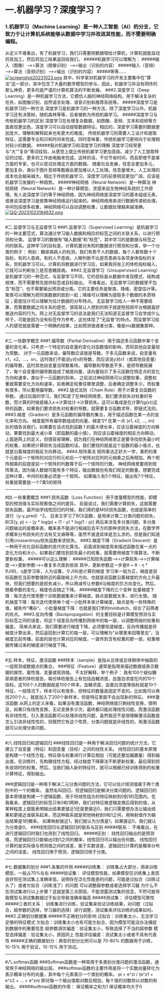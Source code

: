 # 一.机器学习？深度学习？
### 1.机器学习（Machine Learning）是一种人工智能（AI）的分支，它致力于让计算机系统能够从数据中学习并改进其性能，而不需要明确编程。
从定义不难看出，有了机器学习，我们只需要把数据喂给计算机，计算机就能自动将其加工，然后将加工结果返回给我们。
#####机器学习可以理解为：
#####输入（图像）——>>算法（图像识别）——>>输出（识别的内容）
#####输入（音频）——>>算法（音频识别）——>>输出（识别的内容）
#####等等......
[![screenshot20231023.png](https://i.postimg.cc/T3hdMmyj/screenshot20231023.png)](https://postimg.cc/9D55yDYz)
其中，科学家对机器学习的开发主要集中在“算法”这一部分，其中包含了大量的数学模型的参与，因此，机器学习并没有网传的那么神奇，更多的是严谨的计算机算法的不断发展。
###2.深度学习（Deep Learning）是一种机器学习方法，它模仿人脑的神经网络结构，用于解决复杂的任务，如图像识别、自然语言处理、语音识别和推荐系统等。
#####深度学习是机器学习的一种方法
深度学习是机器学习的一种方法，除了深度学习以外，机器学习还有决策树，随机森林等等，后者被称为传统机器学习。
#####深度学习与传统机器学习的区别
深度学习在处理复杂数据，如图像、音频、文本和视频等方面表现更出色，深度学习可以自动提取数据特征。相应的，深度学习需要的数据更加庞大，理解和解释起来也有更大的难度。
传统机器学习则需要人工设计和提取特征，这需要专业知识和时间来完成。同时意味着，传统机器学习更倾向于处理相对较小的数据。
#####我对机器学习和深度学习的理解
深度学习经常更与“大”“复杂”等词挂钩，从感觉上就比传统机器学习更加高级。减少了人工提取特征的过程，更多的工作由电脑来完成，这样的话，不仅节省时间，而且即使不是某方面的专家，也可以尝试处理这方面的数据。
随着社会发展，信息会更加多元，更加复杂，类似于图片音频等数据会更加难以人工处理。信息量增大，人工处理的成本也会越来越大。相比于传统机器学习，深度学习的前景明显更加广阔，应该是机器学习发展的一种趋势。
#####神经网络（Neural Network）是一种算法
神经网络（Neural Network）是一种计算模型，灵感来自生物神经系统的工作原理。有人说深度学习约等于神经网络，因为神经网络是深度学习的基本组成元素，或者说深度学习是依靠神经网络运行起来的。神经网络用来进行数据传递和处理，中间包括很多权重，神经网络可以自动调整权重，让数据处理越来越准确。
[![QQ-20231023184632.png](https://i.postimg.cc/nVsxV7p0/QQ-20231023184632.png)](https://postimg.cc/Sjp3DnXM)
_ _ _

#二.监督学习与无监督学习
###1.监督学习（Supervised Learning）是机器学习的一种主要范式，算法通过学习输入数据和相应的标签之间的关联关系，以进行预测和分类。
监督学习的数据有“输入数据”和“标签”，其中学习的是数据与标签之间的联系。这种学习的目标是，计算机要对未知的数据进行预测和分类，举一个分类的例子：
例如：糖尿病病人的检测，我们有若干人的数据，每个人都有数十个指标，有的人患病，有的人不患病，人眼判断不出是否患病与各项身体指标的关系，但机器学习可以。计算机将数据进行学习后，如果我将张三的体检指标输入，它就可以判断张三是否患糖尿病。
###2.无监督学习（Unsupervised Learning）是机器学习的一种范式，与监督学习不同，它的目标是从数据中发现模式、结构或规律，而不需要预先提供标签或目标输出。
不难看出，无监督学习的数据里不包含“标签”，也不需要输出预测或分类。它的主要任务是聚类、降维、密度估计等。
聚类可以理解为把同类数据的放到一起；降维可以理解为提取多个数据的本质特征；密度估计可以理解为估计数据的分布特点。
无监督学习给人一种不需要结果，而需要数据之间关系的感觉，很容易让人想到的例子就是短视频平台根据喜好推送内容的行为。网上对无监督学习的说法是我们无法知道无监督学习会学成什么样子，可能是因为没有标签作为参考，这也体现了“无监督”的特点。而监督学习给人的感觉就是需要一个明确的结果，比如预测值或者分类，像是iris数据集那种。
_ _ _

#三.一些数学概念
###1.偏导数（Partial Derivative）用于描述多元函数中某个变量的变化率。只考虑一个特定的自变量的变化对函数值的影响，而将其他自变量视为常数。
对于一元函数来说，偏导数应该就是导数。于多元函数来说，自变量有x1，x2，...，xn，这时我们不能说y对x的导数，而应该说y对x1（或其他自变量）的偏导数，这时其他自变量当常数看待。
偏导数和导数差不多，是把导数拓展了，每个自变量的偏导数组成了梯度向量，该向量指示了多元函数在特定点的变化方向和速率，类似于一元函数的斜率。
之前说过神经网络可以调整权重，调整权重就需要变化方向和速率，前者确定权重往哪里调整，后者确定调整多少。而权重有很多，所以要用偏导数。
###2.链式法则（Chain Rule）用于计算复合函数的导数。
通过后面的学习，我们知道了在神经网络里，我们要求损失对权重的导数，而计算的时候是输入x->计算估计->计算损失。这可以看成是在计算f(g(x))这样的函数，如果我们要求损失对权重的导数，就需要复合函数求导，即链式法则。
###3.梯度（Gradient）是多元函数的偏导数的集合，用于描述函数在某一点的变化率和方向。
梯度是所有偏导数组成的向量，梯度∇f 在某一点 (x1, x2, ..., xn) 处的值告诉我们，如果要在该点找到函数 f 的最大增长率，应该沿着梯度的方向移动，果要找到最大减小率（即函数的最小值），则应该沿着梯度的相反方向移动。
上面是网上的定义，但很容易理解，因为我们在神经网络里正是要寻找损失最小时的权重，如果把计算损失当成函数的话，我们要找的就是这个函数的最小值点，也就是沿着梯度的相反方向移动。
###4.矩阵乘法
矩阵乘法正好大一学，乘积的某个元是前一个矩阵的对应行的元和后一个矩阵对应列的元相乘之后再相加。两个矩阵相乘的前提是前一个矩阵的列数等于后一个矩阵的行数。
神经网络里要用到矩阵乘法，因为输入数据可能有多个特征，输出数据也有我们规定的数量，想要完成这种计算，中间的权重必须是一个矩阵。
如果输入有5个特征，输出有7个特征，权重就需要是一个7乘5的矩阵
_ _ _

#四.一些重要概念
###1.损失函数（Loss Function）用于度量模型的性能，即模型的预测值与实际观察值之间的差异。
前面说过，我们需要计算损失，这就需要损失函数。最开始学线性回归的时候，我们用的是MSE损失函数，也就是简单的进行（y-y_pred）^2。
后来又学习了BCE函数，是用来计算二分类问题的损失，BCE(y, p) = - [y * log(p) + (1 - y) * log(1 - p)]
再后来涉及多分类问题，多分类问题输出的是概率表，概率表不能进行相减后去平方的那种求损失方法，在数学界求概率分布损失的方法有交叉熵等等，虽然不直道具体是怎么求的，但是我们知道引用crossentropy损失函数来求损失。
###2.梯度下降（Gradient Descent）是一种用于优化目标函数的迭代优化算法。
前面讲到梯度用来描述函数在某一点的变化方向和大小，如果我们要找到损失最小的权重，就需要用梯度下降算法，不断更新权重。
#####可以这么理解：
#####已知损失函数——>>计算损失——>>计算梯度——>>更新参数——>>重复多次直到收敛
其中，更新参数这一步是θ = θ - η * ∇J(θ)，η是学习率，人为设置，∇J(θ)是计算的梯度
学习率一般为正，梯度是目标函数在当前参数值附近的最陡峭上升方向，也就是说函数沿着梯度的方向上升最快，但我们想要的是损失减小，所以用减号让参数θ沿梯度的负方向变化。然后，随着参数的变化，梯度也会随之下降。
#####梯度下降的三个变种
批量梯度下降：每次迭代使用整个训练数据集来计算梯度。缺点是数据太多，进行太慢。
随机梯度下降：每次迭代使用单个或一小批样本来计算梯度，缺点是有一些特殊的值，被称作“嘈杂“。
小批量梯度下降：也就是我们学的minibatch，综合了前两者的优点。
###3.反向传播（Backpropagation）的主要目标是计算模型预测与实际标签之间的误差，将这个误差反向传播到网络中的每一层，以调整网络的权重和偏差。
简单点来说，我们需要进行梯度下降，必须要知道梯度，反向传播就是将梯度计算出来，然后返回到计算它的每一层，可以理解为“从哪里来回哪里去”，当梯度忘前传播，前面的层也计算对应的梯度，一直传到含有权重的那一层，权重根据传播过来的梯度进行梯度下降。
_ _ _
#五.样本，特征，激活函数
###样本（sample）是指从总体或总体群体中抽取的一组观测或数据点的集合。
###特征（Feature）通常是指用来描述数据或表示数据的属性、属性值、变量或观测值。
不太好解释，举个例子：
我有100个疑似糖尿病患者的体检报告，每份体检报告上有包括血糖浓度，血蛋白浓度在内的10个指标。这100个人的数据就是100个样本，血糖浓度，血蛋白浓度等指标就是10个特征，一般情况下，样本可以有很多，但特征的数量是固定不变的。比如我可以再找200个人，就是加入了200个新样本，但是特征里面不会出现新的特征。
###激活函数
从网上的定义来看，如果没有激活函数，神经网络就只剩线性变换，很明显，如果只有线性变换，无论变换多少次，最终都只能处理线性问题。而激活函数有非线性性，引入激活函数可以处理非线性问题，虽然我还不是很理解激活函数是怎么引进非线性性的，但既然它有这个性质，分类问题就是非线性的，用激活函数就可以处理分类问题。

_ _ _
#六.线性回归和逻辑回归
###线性回归是一种用于解决回归问题的统计方法，它建立了自变量（特征）和因变量（目标）之间的线性关系。
线性回归的基本原理是构建一个线性方程，特征值与权重进行计算后相加（可能还要加偏置量）得到输出值，在训练时，先构建线性方程，经过梯度下降算法不断更新权重，最后得到损失收敛时的权重。然后，当我们输入新的特征时，就可以根据已经训练得到的权重计算特征，得到输出。

###逻辑回归是一种用于解决二元分类问题的方法，它可以估计观测值属于两个类别中的一个的概率。
虽然名叫回归，但逻辑回归是解决分类问题的。逻辑回归的基本原理是构建一个逻辑函数，用于将线性组合的特征映射到0到1的范围内。在我看来，逻辑回归的标签只有0和1两种，我们对特征做逻辑变换后得到的值，从某种程度上就能表明输出结果更接近1还是更接近0，我们只需要想办法让输出结果和更接近谁联系起来，而这种联系就是把他映射到0和1之间，用映射值作为输出结果是1的概率。
如果映射接近1，我们就认为分类是1，如果接近0，我们就认为分类是0。
###线性回归与逻辑回归的联系与区别
#####联系：
不难看出，在进行逻辑回归时我们也用到了线性回归。
#####区别：
线性回归输出的是预测值，而逻辑回归只能输出0到1之间的概率，线性回归可以输出任何数。
线性回归计算的是实际值与预测值之间的误差，属于实数误差，逻辑回归计算的是概率分布之间的误差。
线性回归用于预测，逻辑回归用于分类。

_ _ _
#七.数据集的划分
###1.各集的作用
#####训练集：
训练集占大部分，用来训练模型，一般占70%左右
#####验证集：
评估模型性能，如果模型在训练集上表现良好但在测试集上准确率低，说明存在泛化性能差的问题，可能是过拟合（训练过头了）或者欠拟合（训练浅了）的问题
可以调整超参数或者选择学习器
为什么不在测试集进行以上步骤？这就是第三点原因，不能泄露测试集的信息，不然可能导致模型与测试集数据过于拟合导致准确率偏高
#####测试集：
评估模型可靠性
#####三者的关系：
训练集进行训练，验证集来验证训练结果，对问题（过拟合，超参数的选择，学习器的选择）进行调整，测试集来评估训练的成果如何。
###2.正确划分数据集
#####不正确划分的影响
过拟合：训练集太小，无法学习足够的特征模式
欠拟合：训练集太小也有可能欠拟合，因为模型可能没办法捕捉到数据中的重要信息
超参数调优偏差：验证集太小，导致选择了不当的超参数
模型选择偏差：验证集太小，原因同上
性能评估偏差：测试集太小或者不具有代表性
#####正确的数据划分：典型的划分比例可以是 70-80% 的数据用于训练，10-15% 用于验证，10-15% 用于测试。

_ _ _
#八.softmax函数
###Softmax函数是一种常用于多类别分类问题的激活函数，通常用于神经网络的输出层。
###softmax函数的主要作用是将一个实数向量转化为表示概率分布的向量，其中每个元素表示一个类别的概率。
pi = e^zi / (e^z1 + e^z2 + ... + e^zn)
即对每一个输出值取对数后相加，每个值的对数除以对数的和输出。
#####softmax函数的作用：
保证概率之和为1
保证概率均大于0








